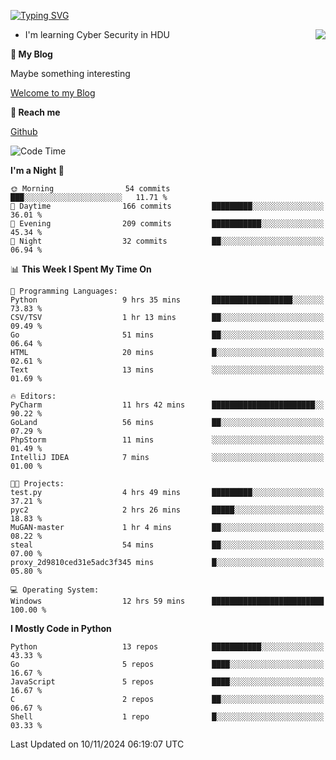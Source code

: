 [![Typing SVG](https://readme-typing-svg.herokuapp.com?font=Fira+Code&pause=1000&random=false&width=450&height=60&lines=Hello+%F0%9F%91%8B%F0%9F%8F%BB;I'm+JBNRZ)](https://git.io/typing-svg)

<a href="#">
  <img align="right" src="https://github-readme-stats.vercel.app/api?username=JBNRZ&show_icons=true&bg_color=15,f2f7fd,E0EAFC" />
</a>

- I'm learning Cyber Security in HDU

 **🌱 My Blog**

Maybe something interesting

[Welcome to my Blog](https://jbnrz.com.cn/)

 **💬 Reach me** 

[Github](https://github.com/JBNRZ)


<!--START_SECTION:waka-->
![Code Time](http://img.shields.io/badge/Code%20Time-741%20hrs%2044%20mins-blue)

**I'm a Night 🦉** 

```text
🌞 Morning                54 commits          ███░░░░░░░░░░░░░░░░░░░░░░   11.71 % 
🌆 Daytime                166 commits         █████████░░░░░░░░░░░░░░░░   36.01 % 
🌃 Evening                209 commits         ███████████░░░░░░░░░░░░░░   45.34 % 
🌙 Night                  32 commits          ██░░░░░░░░░░░░░░░░░░░░░░░   06.94 % 
```


📊 **This Week I Spent My Time On** 

```text
💬 Programming Languages: 
Python                   9 hrs 35 mins       ██████████████████░░░░░░░   73.83 % 
CSV/TSV                  1 hr 13 mins        ██░░░░░░░░░░░░░░░░░░░░░░░   09.49 % 
Go                       51 mins             ██░░░░░░░░░░░░░░░░░░░░░░░   06.64 % 
HTML                     20 mins             █░░░░░░░░░░░░░░░░░░░░░░░░   02.61 % 
Text                     13 mins             ░░░░░░░░░░░░░░░░░░░░░░░░░   01.69 % 

🔥 Editors: 
PyCharm                  11 hrs 42 mins      ███████████████████████░░   90.22 % 
GoLand                   56 mins             ██░░░░░░░░░░░░░░░░░░░░░░░   07.29 % 
PhpStorm                 11 mins             ░░░░░░░░░░░░░░░░░░░░░░░░░   01.49 % 
IntelliJ IDEA            7 mins              ░░░░░░░░░░░░░░░░░░░░░░░░░   01.00 % 

🐱‍💻 Projects: 
test.py                  4 hrs 49 mins       █████████░░░░░░░░░░░░░░░░   37.21 % 
pyc2                     2 hrs 26 mins       █████░░░░░░░░░░░░░░░░░░░░   18.83 % 
MuGAN-master             1 hr 4 mins         ██░░░░░░░░░░░░░░░░░░░░░░░   08.22 % 
steal                    54 mins             ██░░░░░░░░░░░░░░░░░░░░░░░   07.00 % 
proxy_2d9810ced31e5adc3f345 mins             █░░░░░░░░░░░░░░░░░░░░░░░░   05.80 % 

💻 Operating System: 
Windows                  12 hrs 59 mins      █████████████████████████   100.00 % 
```

**I Mostly Code in Python** 

```text
Python                   13 repos            ███████████░░░░░░░░░░░░░░   43.33 % 
Go                       5 repos             ████░░░░░░░░░░░░░░░░░░░░░   16.67 % 
JavaScript               5 repos             ████░░░░░░░░░░░░░░░░░░░░░   16.67 % 
C                        2 repos             ██░░░░░░░░░░░░░░░░░░░░░░░   06.67 % 
Shell                    1 repo              █░░░░░░░░░░░░░░░░░░░░░░░░   03.33 % 
```




 Last Updated on 10/11/2024 06:19:07 UTC
<!--END_SECTION:waka-->
